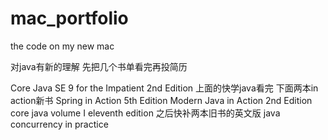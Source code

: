 # mac_portfolio
the code on my new mac

对java有新的理解
先把几个书单看完再投简历

Core Java SE 9 for the Impatient 2nd Edition
上面的快学java看完
下面两本in action新书
Spring in Action 5th Edition
Modern Java in Action 2nd Edition
core java volume I eleventh edition
之后快补两本旧书的英文版
java concurrency in practice

